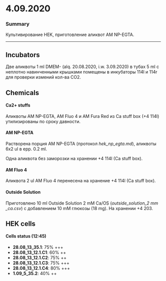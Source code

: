 4.09.2020
==========

### Summary
Культивирование HEK, приготовление аликвот AM NP-EGTA.

--- 

## Incubators
Две аликвоты 1 ml DMEM- (alq. 20.08.2020, i.w. 3.09.2020) в тубах 5 ml с неплотно навинченными крышками помещены в инкубаторы 114l и 114r для проверки измений кол-ва CO2.

## Chemicals
#### Ca2+ stuffs
Аликвоты AM NP-EGTA, AM Fluo 4 и AM Fura Red из Сa stuff box (+4 114l) утилизированы по сроку давности.

#### AM NP-EGTA
Растворена порция AM NP-EGTA (протокол *hek_np_egta.md*), аликвоты 6x2 ul в epp. 0.2 ml.

Одна аликвота без заморозки на хранении +4 114l (Ca stuff box).

#### AM Fluo 4
Аликвота 2 ul AM Fluo 4 перенесена на хранение +4 114l (Ca stuff box).  

#### Outside Solution
Приготовлено  10 ml Outside Solution 2 mM Ca/OS (*outside_solution_2 mm _ca.csv*) c добавлением 10 mM глюкозы (18 mg).
На хранении +4 203.


## HEK cells
#### Cells status (12:45)
- **28.08_13_35.1**: 75% +++
- **28.08_13_12.1.С1**: 60% ++
- **28.08_13_12.1.С2**: 75% ++
- **28.08_13_12.1.С3**: 75% +++
- **28.08_13_12.1.С4**: 80% +++
- **1.09_5_35.2**: 40% ++
